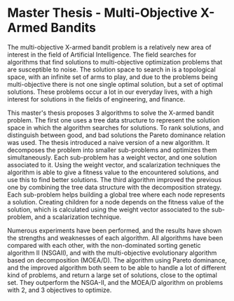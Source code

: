 # Master Thesis - Multi-Objective X-Armed Bandits

The multi-objective X-armed bandit problem is a relatively new area of interest in the field of Artificial Intelligence. The field searches for algorithms that find solutions to multi-objective optimization problems that are susceptible to noise. The solution space to search in is a topological space, with an infinite set of arms to play, and due to the problems being multi-objective there is not one single optimal solution, but a set of optimal solutions. These problems occur a lot in our everyday lives, with a high interest for solutions in the fields of engineering, and finance.

This master's thesis proposes 3 algorithms to solve the X-armed bandit problem. The first one uses a tree data structure to represent the solution space in which the algorithm searches for solutions. To rank solutions, and distinguish between good, and bad solutions the Pareto dominance relation was used. The thesis introduced a naive version of a new algorithm. It decomposes the problem into smaller sub-problems and optimizes them simultaneously. Each sub-problem has a weight vector, and one solution associated to it. Using the weight vector, and scalarization techniques the algorithm is able to give a fitness value to the encountered solutions, and use this to find better solutions. The third algorithm improved the previous one by combining the tree data structure with the decomposition strategy. Each sub-problem helps building a global tree where each node represents a solution. Creating children for a node depends on the fitness value of the solution, which is calculated using the weight vector associated to the sub-problem, and a scalarization technique.

Numerous experiments have been performed, and the results have shown the strengths and weaknesses of each algorithm. All algorithms have been compared with each other, with the non-dominated sorting genetic algorithm II (NSGAII), and with the multi-objective evolutionary algorithm based on decomposition (MOEA/D). The algorithm using Pareto dominance, and the improved algorithm both seem to be able to handle a lot of different kind of problems, and return a large set of solutions, close to the optimal set. They outperform the NSGA-II, and the MOEA/D algorithm on problems with 2, and 3 objectives to optimize.
